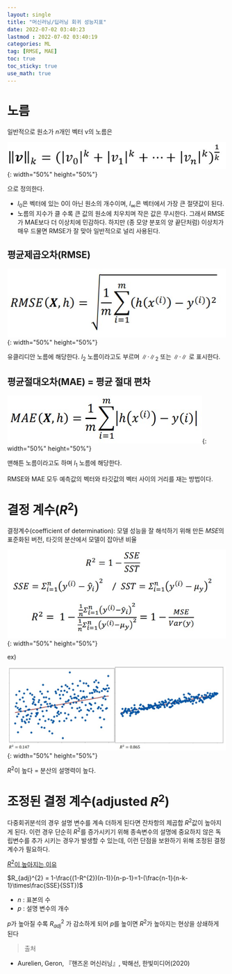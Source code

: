 ```yaml
---
layout: single
title: "머신러닝/딥러닝 회귀 성능지표"
date: 2022-07-02 03:40:23
lastmod : 2022-07-02 03:40:19
categories: ML
tag: [RMSE, MAE]
toc: true
toc_sticky: true
use_math: true
---
```

# 노름

일반적으로 원소가 $n$개인 벡터 v의 노름은 

![general_norm](../../../assets/images/ai/general_norm.jpg){: width="50%" height="50%"}

으로 정의한다. 
- $l_{0}$은 벡터에 있는 0이 아닌 원소의 개수이며, $l_{\infty}$은 벡터에서 가장 큰 절댓값이 된다.
- 노름의 지수가 클 수록 큰 값의 원소에 치우치며 작은 값은 무시한다. 그래서 RMSE가 MAE보다 더 이상치에 민감하다. 하지만 (종 모양 분포의 양 끝단처럼) 이상치가 매우 드물면 RMSE가 잘 맞아 일반적으로 널리 사용된다.

## **평균제곱오차(RMSE)**

![rmse](../../../assets/images/ai/rmse.jpg){: width="50%" height="50%"}


유클리디안 노름에 해당한다. $l_{2}$ 노름이라고도 부르며 $\left\| \cdot \right\|_{2}$ 또는 $\left\| \cdot \right\|$ 로 표시한다.

## **평균절대오차(MAE) = 평균 절대 편차**

![mae](../../../assets/images/ai/mae.jpg){: width="50%" height="50%"}


맨해튼 노름이라고도 하며 $l_{1}$ 노름에 해당한다.

RMSE와 MAE 모두 예측값의 벡터와 타깃값의 벡터 사이의 거리를 재는 방법이다. 

# 결정 계수($R^{2}$)
결정계수(coefficient of determination):
모델 성능을 잘 해석하기 위해 만든 $MSE$의 표준화된 버전, 타깃의 분산에서 모델이 잡아낸 비율

![r_square](../../../assets/images/ai/r_square.jpg){: width="50%" height="50%"}


ex)

![r_square_example](../../../assets/images/ai/r_square_example.jpg){: width="50%" height="50%"}


$R^{2}$이 높다 = 분산의 설명력이 높다.


# 조정된 결정 계수(adjusted $R^{2}$)
다중회귀분석의 경우 설명 변수를 계속 더하게 된다면 잔차항의 제곱합  $R^{2}$값이 높아지게 된다. 이런 경우 단순히 $R^2$를 증가시키기 위해 종속변수의 설명에 중요하지 않은 독립변수를 추가 시키는 경우가 발생할 수 있는데, 이런 단점을 보완하기 위해 조정된 결정 계수가 필요하다.

[$R^{2}$이 높아지는 이유](https://jangpiano-science.tistory.com/110)

$R_{adj}^{2} = 1-\frac{(1-R^{2})(n-1)}{n-p-1}=1-(\frac{n-1}{n-k-1}\times\frac{SSE}{SST})$

 - $n$ : 표본의 수
 - $p$ : 설명 변수의 개수

$p$가 높아질 수록 $R_{adj}^{2}$ 가 감소하게 되어 $p$를 높이면 $R^{2}$가 높아지는 현상을 상쇄하게 된다

> 출처
 - Aurelien, Geron, 『핸즈온 머신러닝』, 박해선, 한빛미디어(2020)